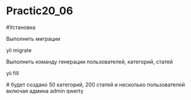 # Practic20_06


#Установка
<p> Выполнить миграции
<p> yii migrate
<p> Выполнить команду генерации пользователей, категорий, статей
<p> yii fill
<p># будет создано 50 категорий, 200 статей и несколько пользователей включая админа admin qwerty
